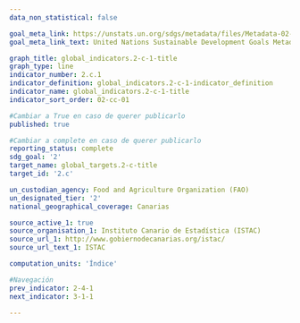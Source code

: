 ```yaml
---
data_non_statistical: false

goal_meta_link: https://unstats.un.org/sdgs/metadata/files/Metadata-02-0C-01.pdf
goal_meta_link_text: United Nations Sustainable Development Goals Metadata (pdf 232kB)

graph_title: global_indicators.2-c-1-title
graph_type: line
indicator_number: 2.c.1
indicator_definition: global_indicators.2-c-1-indicator_definition
indicator_name: global_indicators.2-c-1-title
indicator_sort_order: 02-cc-01

#Cambiar a True en caso de querer publicarlo
published: true

#Cambiar a complete en caso de querer publicarlo
reporting_status: complete
sdg_goal: '2'
target_name: global_targets.2-c-title
target_id: '2.c'

un_custodian_agency: Food and Agriculture Organization (FAO)
un_designated_tier: '2'
national_geographical_coverage: Canarias

source_active_1: true
source_organisation_1: Instituto Canario de Estadística (ISTAC)
source_url_1: http://www.gobiernodecanarias.org/istac/
source_url_text_1: ISTAC

computation_units: 'Índice'

#Navegación
prev_indicator: 2-4-1
next_indicator: 3-1-1

---
```

